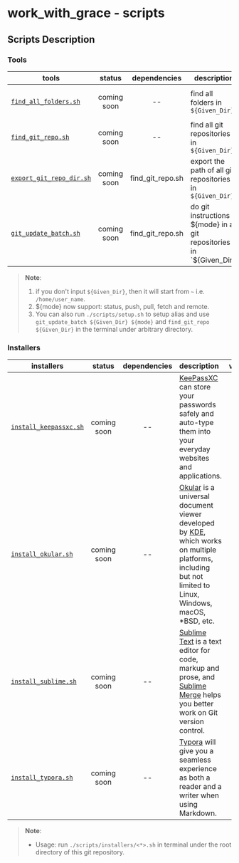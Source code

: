 # work_with_grace - scripts

## Scripts Description

### Tools

| tools | status | dependencies | description | usage |
| ----- | :----: | :----------: | ----------- | ----- |
| [`find_all_folders.sh`](tools/find_all_folders.sh) | coming soon | -- | find all folders in `${Given_Dir}` | run in terminal under the root directory of this git repository. `./scripts/tools/find_all_folders.sh ${Given_Dir}` |
| [`find_git_repo.sh`](tools/find_git_repo.sh)  | coming soon |  -- | find all git repositories in `${Given_Dir}` | run in terminal under the root directory of this git repository. `./scripts/tools/find_git_repo.sh ${Given_Dir}` |
| [`export_git_repo_dir.sh`](tools/export_git_repo_dir.sh) | coming soon | find_git_repo.sh | export the path of all git repositories in `${Given_Dir}` | run in terminal under the root directory of this git repository. `./scripts/tools/find_git_repo.sh ${Given_Dir}` |
| [`git_update_batch.sh`](tools/git_update_batch.sh) | coming soon | find_git_repo.sh | do git instructions ${mode} in all git repositories in `${Given_Dir}` | run in terminal under the root directory of this git repository. `./scripts/tools/find_git_repo.sh ${Given_Dir} ${mode}` |

> **Note**: 
>
> 1. if you don't input `${Given_Dir}`, then it will start from `~` i.e. `/home/user_name`.
> 2. ${mode} now support: status, push, pull, fetch and remote.
> 3. You can also run `./scripts/setup.sh` to setup alias and use `git_update_batch ${Given_Dir} ${mode}` and `find_git_repo ${Given_Dir}` in the terminal under arbitrary directory.



### Installers

| installers | status | dependencies | description | version |
| ---------- | :----: | :----------: | :---------- | :---: |
| [`install_keepassxc.sh`](installers/install_keepassxc.sh) | coming soon | -- | [KeePassXC](https://keepassxc.org/) can store your passwords safely and auto-type them into your everyday websites and applications. | latest |
| [`install_okular.sh`](installers/install_okular.sh) | coming soon | -- | [Okular](https://okular.kde.org/) is a universal document viewer developed by [KDE](https://www.kde.org/), which works on multiple platforms, including but not limited to Linux, Windows, macOS, *BSD, etc. | latest |
| [`install_sublime.sh`](installers/install_sublime.sh) | coming soon | -- | [Sublime Text](https://www.sublimetext.com/) is a text editor for code, markup and prose, and [Sublime Merge](https://www.sublimemerge.com/) helps you better work on Git version control. | latest |
| [`install_typora.sh`](installers/install_typora.sh) | coming soon | -- | [Typora](https://typora.io/) will give you a seamless experience as both a reader and a writer when using Markdown. | latest |

> **Note**:
> * Usage: run `./scripts/installers/<*>.sh` in terminal under the root directory of this git repository. 